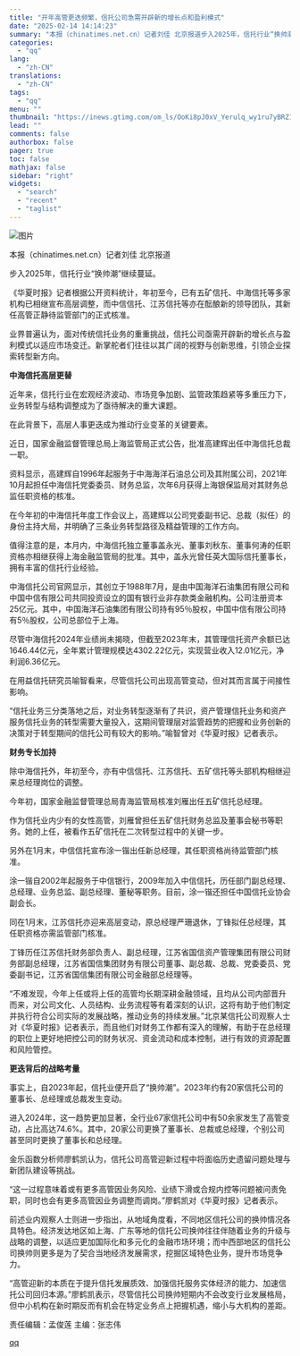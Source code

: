 ```yaml
---
title: "开年高管更迭频繁，信托公司急需开辟新的增长点和盈利模式"
date: "2025-02-14 14:14:23"
summary: "本报（chinatimes.net.cn）记者刘佳 北京报道步入2025年，信托行业“换帅潮”继续蔓..."
categories:
  - "qq"
lang:
  - "zh-CN"
translations:
  - "zh-CN"
tags:
  - "qq"
menu: ""
thumbnail: "https://inews.gtimg.com/om_ls/OoKi8pJ0xV_Yerulq_wy1ru7yBRZ1zKA2Ka2ulgXjOnYAAA_640360/0"
lead: ""
comments: false
authorbox: false
pager: true
toc: false
mathjax: false
sidebar: "right"
widgets:
  - "search"
  - "recent"
  - "taglist"
---
```


![图片](https://inews.gtimg.com/om_bt/Oa2DcG0wbT-YZA0iht8SeMzqP7Rg3EvQmAAI13Z31FTCsAA/641)

本报（chinatimes.net.cn）记者刘佳 北京报道

步入2025年，信托行业“换帅潮”继续蔓延。

《华夏时报》记者根据公开资料统计，年初至今，已有五矿信托、中海信托等多家机构已相继宣布高层调整，而中信信托、江苏信托等亦在酝酿新的领导团队，其新任高管正静待监管部门的正式核准。

业界普遍认为，面对传统信托业务的重重挑战，信托公司亟需开辟新的增长点与盈利模式以适应市场变迁。新掌舵者们往往以其广阔的视野与创新思维，引领企业探索转型新方向。

**中海信托高层更替**

近年来，信托行业在宏观经济波动、市场竞争加剧、监管政策趋紧等多重压力下，业务转型与结构调整成为了亟待解决的重大课题。

在此背景下，高层人事更迭成为推动行业变革的关键要素。

近日，国家金融监督管理总局上海监管局正式公告，批准高建辉出任中海信托总裁一职。

资料显示，高建辉自1996年起服务于中海海洋石油总公司及其附属公司，2021年10月起担任中海信托党委委员、财务总监，次年6月获得上海银保监局对其财务总监任职资格的核准。

在今年初的中海信托年度工作会议上，高建辉以公司党委副书记、总裁（拟任）的身份主持大局，并明确了三条业务转型路径及精益管理的工作方向。

值得注意的是，本月内，中海信托独立董事盖永光、董事刘秋东、董事何涛的任职资格亦相继获得上海金融监管局的批准。其中，盖永光曾任英大国际信托董事长，拥有丰富的信托行业经验。

中海信托公司官网显示，其创立于1988年7月，是由中国海洋石油集团有限公司和中国中信有限公司共同投资设立的国有银行业非存款类金融机构。公司注册资本25亿元。其中，中国海洋石油集团有限公司持有95％股权，中国中信有限公司持有5％股权，公司总部位于上海。

尽管中海信托2024年业绩尚未揭晓，但截至2023年末，其管理信托资产余额已达1646.44亿元，全年累计管理规模达4302.22亿元，实现营业收入12.01亿元，净利润6.36亿元。

在用益信托研究员喻智看来，尽管信托公司出现高管变动，但对其而言属于间接性影响。

“信托业务三分类落地之后，对业务转型逐渐有了共识，资产管理信托业务和资产服务信托业务的转型需要大量投入，这期间管理层对监管趋势的把握和业务创新的决策对于转型期间的信托公司有较大的影响。”喻智曾对《华夏时报》记者表示。

**财务专长加持**

除中海信托外，年初至今，亦有中信信托、江苏信托、五矿信托等头部机构相继迎来总经理岗位的调整。

今年初，国家金融监督管理总局青海监管局核准刘雁出任五矿信托总经理。

作为信托业内少有的女性高管，刘雁曾担任五矿信托财务总监及董事会秘书等职务。她的上任，被看作五矿信托在二次转型过程中的关键一步。

另外在1月末，中信信托宣布涂一锴出任新总经理，其任职资格尚待监管部门核准。

涂一锴自2002年起服务于中信银行，2009年加入中信信托，历任部门副总经理、总经理、业务总监、副总经理、董秘等职务。目前，涂一锴还担任中国信托业协会副会长。

同在1月末，江苏信托亦迎来高层变动，原总经理严珊退休，丁锋拟任总经理，其任职资格亦需监管部门核准。

丁锋历任江苏信托财务部负责人、副总经理，江苏省国信资产管理集团有限公司财务部副总经理，江苏省国信集团财务有限公司董事、副总裁、总裁、党委委员、党委副书记，江苏省国信集团有限公司金融部总经理等。

“不难发现，今年上任或将上任的高管均长期深耕金融领域，且均从公司内部晋升而来，对公司文化、人员结构、业务流程等有着深刻的认识，这将有助于他们制定并执行符合公司实际的发展战略，推动业务的持续发展。”北京某信托公司观察人士对《华夏时报》记者表示，而且他们对财务工作都有深入的理解，有助于在总经理的职位上更好地把控公司的财务状况、资金流动和成本控制，进行有效的资源配置和风险管控。

**更迭背后的战略考量**

事实上，自2023年起，信托业便开启了“换帅潮”。2023年约有20家信托公司的董事长、总经理或总裁发生变动。

进入2024年，这一趋势更加显著，全行业67家信托公司中有50余家发生了高管变动，占比高达74.6%。其中，20家公司更换了董事长、总裁或总经理，个别公司甚至同时更换了董事长和总经理。

金乐函数分析师廖鹤凯认为，信托公司高管迎新过程中将面临历史遗留问题处理与新团队建设等挑战。

“这一过程意味着或有更多高管因业务风险、业绩下滑或合规内控等问题被问责免职，同时也会有更多高管因业务调整而调岗。”廖鹤凯对《华夏时报》记者表示。

前述业内观察人士则进一步指出，从地域角度看，不同地区信托公司的换帅情况各具特色。经济发达地区如上海、广东等地的信托公司换帅往往伴随着业务的升级与战略的调整，以适应更加国际化和多元化的金融市场环境；而中西部地区的信托公司换帅则更多是为了契合当地经济发展需求，挖掘区域特色业务，提升市场竞争力。

“高管迎新的本质在于提升信托发展质效、加强信托服务实体经济的能力、加速信托公司回归本源。”廖鹤凯表示，尽管信托公司换帅短期内不会改变行业发展格局，但中小机构在新时期反而有机会在特定业务点上把握机遇，缩小与大机构的差距。

责任编辑：孟俊莲 主编：张志伟

[qq](https://new.qq.com/rain/a/20250214A04OHE00)
